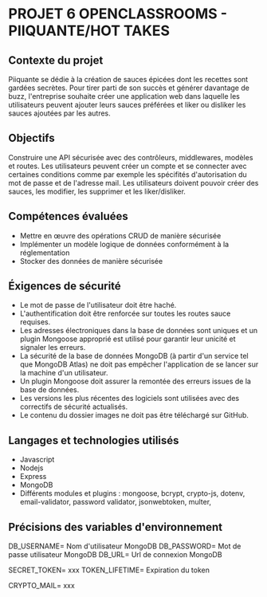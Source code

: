 # PROJET 6 OPENCLASSROOMS - PIIQUANTE/HOT TAKES

## Contexte du projet
Piiquante se dédie à la création de sauces épicées dont les recettes sont gardées secrètes. Pour tirer parti de son succès et générer davantage de buzz, l'entreprise souhaite créer une application web dans laquelle les utilisateurs peuvent ajouter leurs sauces préférées et liker ou disliker les sauces ajoutées par les autres.

## Objectifs
Construire une API sécurisée avec des contrôleurs, middlewares, modèles et routes. 
Les utilisateurs peuvent créer un compte et se connecter avec certaines conditions comme par exemple les spécifités d'autorisation du mot de passe et de l'adresse mail.
Les utilisateurs doivent pouvoir créer des sauces, les modifier, les supprimer et les liker/disliker.

## Compétences évaluées
- Mettre en œuvre des opérations CRUD de manière sécurisée
- Implémenter un modèle logique de données conformément à la réglementation
- Stocker des données de manière sécurisée

## Éxigences de sécurité
- Le mot de passe de l'utilisateur doit être haché.
- L'authentification doit être renforcée sur toutes les routes sauce requises.
- Les adresses électroniques dans la base de données sont uniques et un
plugin Mongoose approprié est utilisé pour garantir leur unicité et signaler
les erreurs.
- La sécurité de la base de données MongoDB (à partir d'un service tel que
MongoDB Atlas) ne doit pas empêcher l'application de se lancer sur la
machine d'un utilisateur.
- Un plugin Mongoose doit assurer la remontée des erreurs issues de la base
de données.
- Les versions les plus récentes des logiciels sont utilisées avec des correctifs
de sécurité actualisés.
- Le contenu du dossier images ne doit pas être téléchargé sur GitHub.

## Langages et technologies utilisés
- Javascript
- Nodejs 
- Express
- MongoDB 
- Différents modules et plugins : mongoose, bcrypt, crypto-js, dotenv, email-validator, password validator, jsonwebtoken, multer,

## Précisions des variables d'environnement
DB_USERNAME= Nom d'utilisateur MongoDB
DB_PASSWORD= Mot de passe utilisateur MongoDB
DB_URL= Url de connexion MongoDB

SECRET_TOKEN= xxx
TOKEN_LIFETIME= Expiration du token 

CRYPTO_MAIL= xxx

